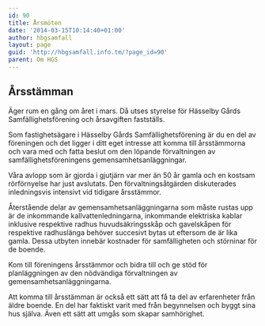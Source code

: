```yaml
---
id: 90
title: Årsmöten
date: '2014-03-15T10:14:40+01:00'
author: hbgsamfall
layout: page
guid: 'http://hbgsamfall.info.tm/?page_id=90'
parent: Om HGS
---
```


## Årsstämman

Äger rum en gång om året i mars. Då utses styrelse för Hässelby Gårds Samfällighetsförening och årsavgiften fastställs.

Som fastighetsägare i Hässelby Gårds Samfällighetsförening är du en del av föreningen och det ligger i ditt eget intresse att komma till årsstämmorna och vara med och fatta beslut om den löpande förvaltningen av samfällighetsföreningens gemensamhetsanläggningar.

Våra avlopp som är gjorda i gjutjärn var mer än 50 år gamla och en kostsam rörförnyelse har just avslutats. Den förvaltningsåtgärden diskuterades inledningsvis intensivt vid tidigare årsstämmor.

Återstående delar av gemensamhetsanläggningarna som måste rustas upp är de inkommande kallvattenledningarna, inkommande elektriska kablar inklusive respektive radhus huvudsäkringsskåp och gavelskåpen för respektive radhuslänga behöver succesivt bytas ut eftersom de är lika gamla. Dessa utbyten innebär kostnader för samfälligheten och störninar för de boende. 

Kom till föreningens årsstämmor och bidra till och ge stöd för planläggningen av den nödvändiga förvaltningen av gemensamhetsanläggningarna.

Att komma till årsstämman är också ett sätt att få ta del av erfarenheter från äldre boende. En del har faktiskt varit med från begynnelsen och byggt sina hus själva. Även ett sätt att umgås som skapar samhörighet.
